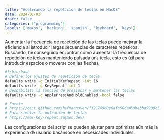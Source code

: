 ```yaml
---
title: "Acelerando la repeticion de teclas en MacOS"
date: 2024-02-03
draft: false
categories: ["programming"]
labels: ['macos', 'hacking', 'spanish', 'keyboard', 'keys']
---
```



Aumentar la frecuencia de repetición de las teclas puede mejorar la eficiencia
al introducir largas secuencias de caracteres repetidos. Buscando, he
conseguido encontrar cómo aumentar la frecuencia de repetición de teclas
manteniendo pulsada una tecla, esto es útil para introducir espacios o moverse
con las flechas.

```bash
#!/bin/bash
# Define los ajustes de repetición de tecla
defaults write -g InitialKeyRepeat -int 16
defaults write -g KeyRepeat -int 1
# Deshabilita la función de presionar y mantener las teclas
defaults write -g ApplePressAndHoldEnabled -bool false

# Fuente
# https://gist.github.com/hofmannsven/ff21749b0e6afc50da458bebbd9989c5
# Para simular la pulsación de teclas
# https://mac-key-repeat.zaymon.dev/
```
Las configuraciones del script se pueden ajustar para optimizar aún más la
experiencia de usuario basándose en necesidades individuales.
